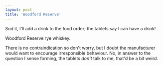 ```yaml
---
layout: post
title: 'Woodford Reserve'
---
```


Sod it, I'll add a drink to the food order; the tablets say I can have a drink!

Woodford Reserve rye whiskey.

There is no contraindication so don't worry, but I doubt the manufacturer would want to encourage irresponsible behaviour.  No, in answer to the question I sense forming, the tablets *don't* talk to me, that'd be a bit weird.
